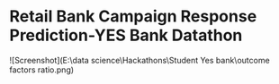 # Retail Bank Campaign Response Prediction-YES Bank Datathon 
![Screenshot](E:\data science\Hackathons\Student Yes bank\outcome factors ratio.png)
